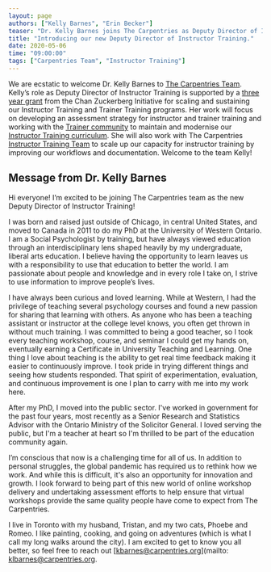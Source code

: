 ```yaml
---
layout: page
authors: ["Kelly Barnes", "Erin Becker"]
teaser: "Dr. Kelly Barnes joins The Carpentries as Deputy Director of Instructor Training. Welcome!"
title: "Introducing our new Deputy Director of Instructor Training."
date: 2020-05-06
time: "09:00:00"
tags: ["Carpentries Team", "Instructor Training"]
---
```


We are ecstatic to welcome Dr. Kelly Barnes to [The Carpentries Team](https://carpentries.org/team/). Kelly’s role as Deputy Director of Instructor Training is supported by a [three year grant](https://carpentries.org/blog/2019/11/czi-moore-grant/) from the Chan Zuckerberg Initiative for scaling and sustaining our Instructor Training and Trainer Training programs. Her work will focus on developing an assessment strategy for instructor and trainer training and working with the [Trainer community](https://carpentries.org/trainers/) to maintain and modernise our [Instructor Training curriculum](https://carpentries.github.io/instructor-training/). She will also work with The Carpentries [Instructor Training Team](https://carpentries.org/core-team-projects/#instructor-training-team) to scale up our capacity for instructor training by improving our workflows and documentation. Welcome to the team Kelly!

## Message from Dr. Kelly Barnes

Hi everyone! I’m excited to be joining The Carpentries team as the new Deputy Director of Instructor Training! 

I was born and raised just outside of Chicago, in central United States, and moved to Canada in 2011 to do my PhD at the University of Western Ontario. I am a Social Psychologist by training, but have always viewed education through an interdisciplinary lens shaped heavily by my undergraduate, liberal arts education. I believe having the opportunity to learn leaves us with a responsibility to use that education to better the world. I am passionate about people and knowledge and in every role I take on, I strive to use information to improve people’s lives. 

I have always been curious and loved learning. While at Western, I had the privilege of teaching several psychology courses and found a new passion for sharing that learning with others. As anyone who has been a teaching assistant or instructor at the college level knows, you often get thrown in without much training. I was committed to being a good teacher, so I took every teaching workshop, course, and seminar I could get my hands on, eventually earning a Certificate in University Teaching and Learning. One thing I love about teaching is the ability to get real time feedback making it easier to continuously improve. I took pride in trying different things and seeing how students responded. That spirit of experimentation, evaluation, and continuous improvement is one I plan to carry with me into my work here.   

After my PhD, I moved into the public sector. I've worked in government for the past four years, most recently as a Senior Research and Statistics Advisor with the Ontario Ministry of the Solicitor General. I loved serving the public, but I'm a teacher at heart so I'm thrilled to be part of the education community again. 

I’m conscious that now is a challenging time for all of us. In addition to personal struggles, the global pandemic has required us to rethink how we work. And while this is difficult, it's also an opportunity for innovation and growth. I look forward to being part of this new world of online workshop delivery and undertaking assessment efforts to help ensure that virtual workshops provide the same quality people have come to expect from The Carpentries.   

I live in Toronto with my husband, Tristan, and my two cats, Phoebe and Romeo. I like painting, cooking, and going on adventures (which is what I call my long walks around the city). I am excited to get to know you all better, so feel free to reach out [kbarnes@carpentries.org](mailto: klbarnes@carpentries.org.  


